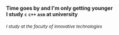 #### Time goes by and I'm only getting younger</br>I study `c` `c++` `asm` at university
###### <sub>I study at the faculty of innovative technologies<sub>

